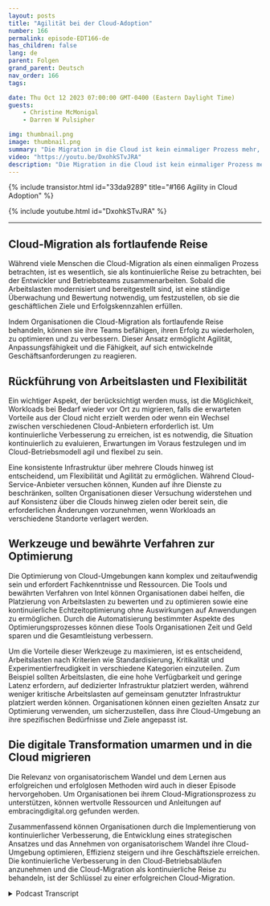 ```yaml
---
layout: posts
title: "Agilität bei der Cloud-Adoption"
number: 166
permalink: episode-EDT166-de
has_children: false
lang: de
parent: Folgen
grand_parent: Deutsch
nav_order: 166
tags:

date: Thu Oct 12 2023 07:00:00 GMT-0400 (Eastern Daylight Time)
guests:
    - Christine McMonigal
    - Darren W Pulsipher

img: thumbnail.png
image: thumbnail.png
summary: "Die Migration in die Cloud ist kein einmaliger Prozess mehr, sondern eine kontinuierliche Reise, die ständige Bewertung, Überwachung und Anpassung erfordert, um Geschäftsziele zu erreichen. In dieser Folge unseres Podcasts spricht Moderator Darren Pulsipher mit der Gastgeberin Christine McMonigal über die Bedeutung der kontinuierlichen Verbesserung in der Cloud-Betrieb."
video: "https://youtu.be/DxohkSTvJRA"
description: "Die Migration in die Cloud ist kein einmaliger Prozess mehr, sondern eine kontinuierliche Reise, die ständige Bewertung, Überwachung und Anpassung erfordert, um Geschäftsziele zu erreichen. In dieser Folge unseres Podcasts spricht Moderator Darren Pulsipher mit der Gastgeberin Christine McMonigal über die Bedeutung der kontinuierlichen Verbesserung in der Cloud-Betrieb."
---
```


<div>
{% include transistor.html id="33da9289" title="#166 Agility in Cloud Adoption" %}

{% include youtube.html id="DxohkSTvJRA" %}
</div>

---

## Cloud-Migration als fortlaufende Reise

Während viele Menschen die Cloud-Migration als einen einmaligen Prozess betrachten, ist es wesentlich, sie als kontinuierliche Reise zu betrachten, bei der Entwickler und Betriebsteams zusammenarbeiten. Sobald die Arbeitslasten modernisiert und bereitgestellt sind, ist eine ständige Überwachung und Bewertung notwendig, um festzustellen, ob sie die geschäftlichen Ziele und Erfolgskennzahlen erfüllen.

Indem Organisationen die Cloud-Migration als fortlaufende Reise behandeln, können sie ihre Teams befähigen, ihren Erfolg zu wiederholen, zu optimieren und zu verbessern. Dieser Ansatz ermöglicht Agilität, Anpassungsfähigkeit und die Fähigkeit, auf sich entwickelnde Geschäftsanforderungen zu reagieren.

## Rückführung von Arbeitslasten und Flexibilität

Ein wichtiger Aspekt, der berücksichtigt werden muss, ist die Möglichkeit, Workloads bei Bedarf wieder vor Ort zu migrieren, falls die erwarteten Vorteile aus der Cloud nicht erzielt werden oder wenn ein Wechsel zwischen verschiedenen Cloud-Anbietern erforderlich ist. Um kontinuierliche Verbesserung zu erreichen, ist es notwendig, die Situation kontinuierlich zu evaluieren, Erwartungen im Voraus festzulegen und im Cloud-Betriebsmodell agil und flexibel zu sein.

Eine konsistente Infrastruktur über mehrere Clouds hinweg ist entscheidend, um Flexibilität und Agilität zu ermöglichen. Während Cloud-Service-Anbieter versuchen können, Kunden auf ihre Dienste zu beschränken, sollten Organisationen dieser Versuchung widerstehen und auf Konsistenz über die Clouds hinweg zielen oder bereit sein, die erforderlichen Änderungen vorzunehmen, wenn Workloads an verschiedene Standorte verlagert werden.

## Werkzeuge und bewährte Verfahren zur Optimierung

Die Optimierung von Cloud-Umgebungen kann komplex und zeitaufwendig sein und erfordert Fachkenntnisse und Ressourcen. Die Tools und bewährten Verfahren von Intel können Organisationen dabei helfen, die Platzierung von Arbeitslasten zu bewerten und zu optimieren sowie eine kontinuierliche Echtzeitoptimierung ohne Auswirkungen auf Anwendungen zu ermöglichen. Durch die Automatisierung bestimmter Aspekte des Optimierungsprozesses können diese Tools Organisationen Zeit und Geld sparen und die Gesamtleistung verbessern.

Um die Vorteile dieser Werkzeuge zu maximieren, ist es entscheidend, Arbeitslasten nach Kriterien wie Standardisierung, Kritikalität und Experimentierfreudigkeit in verschiedene Kategorien einzuteilen. Zum Beispiel sollten Arbeitslasten, die eine hohe Verfügbarkeit und geringe Latenz erfordern, auf dedizierter Infrastruktur platziert werden, während weniger kritische Arbeitslasten auf gemeinsam genutzter Infrastruktur platziert werden können. Organisationen können einen gezielten Ansatz zur Optimierung verwenden, um sicherzustellen, dass ihre Cloud-Umgebung an ihre spezifischen Bedürfnisse und Ziele angepasst ist.

## Die digitale Transformation umarmen und in die Cloud migrieren

Die Relevanz von organisatorischem Wandel und dem Lernen aus erfolgreichen und erfolglosen Methoden wird auch in dieser Episode hervorgehoben. Um Organisationen bei ihrem Cloud-Migrationsprozess zu unterstützen, können wertvolle Ressourcen und Anleitungen auf embracingdigital.org gefunden werden.

Zusammenfassend können Organisationen durch die Implementierung von kontinuierlicher Verbesserung, die Entwicklung eines strategischen Ansatzes und das Annehmen von organisatorischem Wandel ihre Cloud-Umgebung optimieren, Effizienz steigern und ihre Geschäftsziele erreichen. Die kontinuierliche Verbesserung in den Cloud-Betriebsabläufen anzunehmen und die Cloud-Migration als kontinuierliche Reise zu behandeln, ist der Schlüssel zu einer erfolgreichen Cloud-Migration.



<details>
<summary> Podcast Transcript </summary>

<p></p>

</details>
